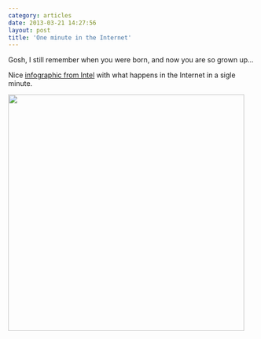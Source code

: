 ```yaml
---
category: articles
date: 2013-03-21 14:27:56
layout: post
title: 'One minute in the Internet'
---
```


<p>Gosh, I still remember when you were born, and now you are so grown up...</p>

<p>Nice <a href="http://scoop.intel.com/what-happens-in-an-internet-minute/">infographic from Intel</a> with what happens in the Internet in a sigle minute.</p>

<p><a href="https://joaobordalo.com/images/static/blog/infographic_1080_logo.jpg"><img src="https://joaobordalo.com/images/static/blog/infographic_1080_logo.jpg" width="480"></a></p>
